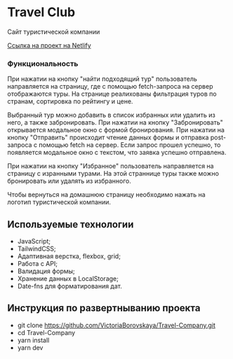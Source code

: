 # Travel Club

Сайт туристической компании

[Сcылка на проект на Netlify](https://travel-club.netlify.app)

### Функциональность

При нажатии на кнопку "найти подходящий тур" пользователь направляется на страницу, где с помощью fetch-запроса на сервер отображаются туры. На странице реалихованы фильтрация туров по странам, сортировка по рейтингу и цене.

Выбранный тур можно добавить в список избранных или удалить из него, а также забронировать. При нажатии на кнопку "Забронировать" открывается модальное окно с формой бронирования. При нажатии на кнопку "Отправить" происходит чтение
данных формы и отправка post-запроса с помощью fetch на сервер. Если запрос прошел успешно, то появляется модальное окно с текстом, что заявка успешно отправлена.

При нажатии на кнопку "Избранное" пользователь направляется на страницу с изранными турами. На этой страннице туры также можно бронировать или удалять из избранного.

Чтобы вернуться на домашнюю страницу необходимо нажать на логотип туристической компании.

## Используемые технологии

- JavaScript;
- TailwindCSS;
- Адаптивная верстка, flexbox, grid;
- Работа с API;
- Валидация формы;
- Хранение данных в LocalStorage;
- Date-fns для форматирования дат.

## Инструкция по развертныванию проекта

- git clone https://github.com/VictoriaBorovskaya/Travel-Company.git
- cd Travel-Company
- yarn install
- yarn dev
